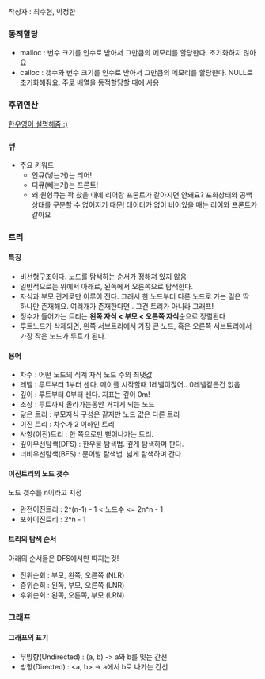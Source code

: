 작성자 : 최수현, 박정한
### 동적할당
- malloc : 변수 크기를 인수로 받아서 그만큼의 메모리를 할당한다. 초기화하지 않아요
- calloc : 갯수와 변수 크기를 인수로 받아서 그만큼의 메모리를 할당한다. NULL로 초기화해줘요. 주로 배열을 동적할당할 때에 사용

### 후위연산
[한우영이 설명해줌 :)](./postfix)

### 큐
- 주요 키워드
    - 인큐(넣는거)는 리어!
    - 디큐(빼는거)는 프론트!
    - 왜 원형큐는 꽉 찼을 때에 리어랑 프론트가 같아지면 안돼요?
      포화상태와 공백상태를 구분할 수 없어지기 때문!
      데이터가 없이 비어있을 때는 리어와 프론트가 같아요

### 트리
#### 특징
- 비선형구조이다. 노드를 탐색하는 순서가 정해져 있지 않음
- 일반적으로는 위에서 아래로, 왼쪽에서 오른쪽으로 탐색한다.
- 자식과 부모 관계로만 이루어 진다. 그래서 한 노드부터 다른 노드로 가는 길은 딱 하나만 존재해요. 여러개가 존재한다면.. 그건 트리가 아니라 그래프!
- 정수가 들어가는 트리는 **왼쪽 자식 < 부모 < 오른쪽 자식**순으로 정렬된다
- 루트노드가 삭제되면, 왼쪽 서브트리에서 가장 큰 노드, 혹은 오른쪽 서브트리에서 가장 작은 노드가 루트가 된다.
#### 용어
- 차수 : 어떤 노드의 직계 자식 노드 수의 최댓값
- 레벨 : 루트부터 1부터 센다. 메이플 시작할때 1레벨이잖어.. 0레벨같은건 없음
- 깊이 : 루트부터 0부터 센다. 지표는 깊이 0m!
- 조상 : 루트까지 올라가는동안 거치게 되는 노드
- 닮은 트리 : 부모자식 구성은 같지만 노드 값은 다른 트리
- 이진 트리 : 차수가 2 이하인 트리
- 사향(이진)트리 : 한 쪽으로만 뻗어나가는 트리.
- 깊이우선탐색(DFS) : 한우물 탐색법. 깊게 탐색하며 판다.
- 너비우선탐색(BFS) : 문어발 탐색법. 넓게 탐색하며 간다.
#### 이진트리의 노드 갯수
노드 갯수를 n이라고 지정
- 완전이진트리 : 2^(n-1) - 1 < 노드수 <= 2n^n - 1
- 포화이진트리 : 2^n - 1
#### 트리의 탐색 순서
아래의 순서들은 DFS에서만 따지는것!
- 전위순회 : 부모, 왼쪽, 오른쪽 (NLR)
- 중위순회 : 왼쪽, 부모, 오른쪽 (LNR)
- 후위순회 : 왼쪽, 오른쪽, 부모 (LRN)

### 그래프
#### 그래프의 표기
- 무방향(Undirected) : (a, b) -> a와 b를 잇는 간선
- 방향(Directed) : <a, b> -> a에서 b로 나가는 간선

<!--stackedit_data:
eyJoaXN0b3J5IjpbLTM2MzM2NjI0Nl19
-->
